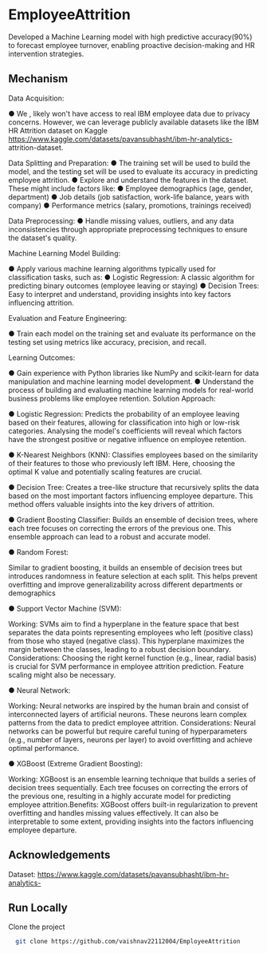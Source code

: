 # EmployeeAttrition
Developed a Machine Learning model with high predictive accuracy(90%) to forecast employee turnover,  enabling proactive decision-making and HR intervention strategies.

## Mechanism

Data Acquisition: 
 
● We , likely won't have access to real IBM employee data due to 
privacy concerns. However, we can leverage publicly available 
datasets like the IBM HR Attrition dataset on Kaggle 
https://www.kaggle.com/datasets/pavansubhasht/ibm-hr-analytics- 
attrition-dataset. 
 
Data Splitting and Preparation: 
● The training set will be used to build the model, and the testing set 
will be used to evaluate its accuracy in predicting employee 
attrition. 
● Explore and understand the features in the dataset. These might 
include factors like: 
● Employee demographics (age, gender, department) 
● Job details (job satisfaction, work-life balance, years with 
company) 
● Performance metrics (salary, promotions, trainings received) 
 
Data Preprocessing: 
●  Handle missing values, outliers, and any data inconsistencies 
through appropriate preprocessing techniques to ensure the 
dataset's quality. 
 
Machine Learning Model Building: 
 
● Apply various machine learning algorithms typically used for 
classification tasks, such as: 
● Logistic Regression: A classic algorithm for predicting binary 
outcomes (employee leaving or staying) 
● Decision Trees: Easy to interpret and understand, providing 
insights into key factors influencing attrition. 
 
 
Evaluation and Feature Engineering: 
 
● Train each model on the training set and evaluate its performance 
on the testing set using metrics like accuracy, precision, and recall. 
 
Learning Outcomes: 
 
● Gain experience with Python libraries like NumPy and scikit-learn 
for data manipulation and machine learning model development. 
● Understand the process of building and evaluating machine 
learning models for real-world business problems like employee 
retention. 
Solution Approach: 
 
● Logistic Regression: 
Predicts the probability of an employee leaving based on their 
features, allowing for classification into high or low-risk categories. 
Analysing the model's coefficients will reveal which factors have 
the strongest positive or negative influence on employee retention. 
 
● K-Nearest Neighbors (KNN): 
Classifies employees based on the similarity of their features to 
those who previously left IBM. Here, choosing the optimal K value 
and potentially scaling features are crucial. 
 
● Decision Tree: 
Creates a tree-like structure that recursively splits the data based 
on the most important factors influencing employee departure. This 
method offers valuable insights into the key drivers of attrition. 
 
● Gradient Boosting Classifier: 
Builds an ensemble of decision trees, where each tree focuses on 
correcting the errors of the previous one. This ensemble approach 
can lead to a robust and accurate model. 
 
 
● Random Forest: 
 
Similar to gradient boosting, it builds an ensemble of decision trees 
but introduces randomness in feature selection at each split. This 
helps prevent overfitting and improve generalizability across 
different departments or demographics 
 
 
● Support Vector Machine (SVM): 
 
Working: SVMs aim to find a hyperplane in the feature space that 
best separates the data points representing employees who left 
(positive class) from those who stayed (negative class). This 
hyperplane maximizes the margin between the classes, leading to 
a robust decision boundary. 
Considerations: Choosing the right kernel function (e.g., linear, 
radial basis) is crucial for SVM performance in employee attrition 
prediction. Feature scaling might also be necessary. 
 
● Neural Network: 
 
Working: Neural networks are inspired by the human brain and 
consist of interconnected layers of artificial neurons. These 
neurons learn complex patterns from the data to predict employee 
attrition. 
Considerations: Neural networks can be powerful but require 
careful tuning of hyperparameters (e.g., number of layers, neurons 
per layer) to avoid overfitting and achieve optimal performance. 
 
● XGBoost (Extreme Gradient Boosting): 
 
Working: XGBoost is an ensemble learning technique that builds a 
series of decision trees sequentially. Each tree focuses on 
correcting the errors of the previous one, resulting in a highly 
accurate model for predicting employee attrition.Benefits: XGBoost 
offers built-in regularization to prevent overfitting and handles 
missing values effectively. It can also be interpretable to some 
extent, providing insights into the factors influencing employee 
departure. 
## Acknowledgements

Dataset: https://www.kaggle.com/datasets/pavansubhasht/ibm-hr-analytics-

## Run Locally

Clone the project

```bash
  git clone https://github.com/vaishnav22112004/EmployeeAttrition
```


```

